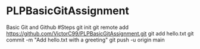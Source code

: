 # PLPBasicGitAssignment
Basic Git and Github
#Steps
git init
git remote add https://github.com/VictorC99/PLPBasicGitAssignment.git
git add hello.txt
git commit -m "Add hello.txt with a greeting"
git push -u origin main
